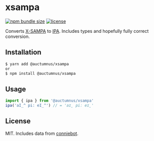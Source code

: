 # xsampa
[![npm bundle size](https://img.shields.io/bundlephobia/minzip/@auctumnus/xsampa?style=flat-square)](https://bundlephobia.com/result?p=@auctumnus/xsampa)
[![license](https://img.shields.io/github/license/auctumnus/xsampa?style=flat-square)](https://github.com/auctumnus/xsampa/blob/main/LICENSE)

Converts [X-SAMPA](https://en.wikipedia.org/wiki/X-SAMPA) to 
[IPA](https://en.wikipedia.org/wiki/International_Phonetic_Alphabet). 
Includes types and hopefully fully correct conversion.

## Installation

```sh
$ yarn add @auctumnus/xsampa
or
$ npm install @auctumnus/xsampa
```

## Usage

```typescript
import { ipa } from '@auctumnus/xsampa'
ipa('aI_^ pi: eI_^') // = 'aɪ̯ piː eɪ̯'
```

## License
MIT. Includes data from 
[conniebot](https://github.com/xsduan/conniebot/blob/44d917dbbc5a8ab56ea6e87499b00e8a7ee9adb2/x2i-data/x2i.yaml#L1).

